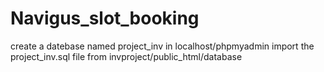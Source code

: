 # Navigus_slot_booking

create a datebase named project_inv in localhost/phpmyadmin
  import the project_inv.sql file from invproject/public_html/database
  
